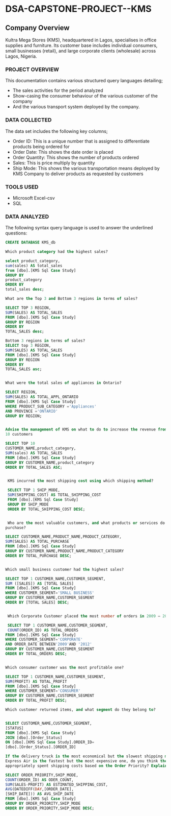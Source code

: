 # DSA-CAPSTONE-PROJECT--KMS
## Company Overview 

Kultra Mega Stores (KMS), headquartered in Lagos, specialises in office supplies and 
furniture. Its customer base includes individual consumers, small businesses (retail), and 
large corporate clients (wholesale) across Lagos, Nigeria.

### PROJECT OVERVIEW
This documentation contains various structured query languages detailing;
-  The sales activities for the period analyzed
-  Show-casing the consumer behaviour of the various customer of the company
-  And the various transport system deployed by the company.

  ### DATA COLLECTED
The data set includes the following key columns;
- Order ID: This is a unique number that is assigned to differentiate products being ordered for
- Order Date: This shows the date order is placed 
- Order Quantity: This shows the number of products ordered
- Sales: This is price multiply by quantity 
- Ship Mode: This shows the various transportation means deployed by KMS Company to deliver products as requested by customers 

### TOOLS USED
- Microsoft Excel-csv
- SQL


### DATA ANALYZED
The following syntax query language is used to answer the underlined questions:
```` SQL
CREATE DATABASE KMS_db

Which product category had the highest sales?

select product_category,
sum(sales) AS total_sales
from [dbo].[KMS Sql Case Study]
GROUP BY 
product_category
ORDER BY 
total_sales desc;

What are the Top 3 and Bottom 3 regions in terms of sales?

SELECT TOP 3 REGION,
SUM(SALES) AS TOTAL_SALES
FROM [dbo].[KMS Sql Case Study]
GROUP BY REGION
ORDER BY
TOTAL_SALES desc;

Bottom 3 regions in terms of sales?
SELECT top 3 REGION,
SUM(SALES) AS TOTAL_SALES
FROM [dbo].[KMS Sql Case Study]
GROUP BY REGION
ORDER BY
TOTAL_SALES asc;


What were the total sales of appliances in Ontario?

SELECT REGION,
SUM(SALES) AS TOTAL_APPL_ONTARIO
FROM [dbo].[KMS Sql Case Study]
WHERE PRODUCT_SUB_CATEGORY ='Appliances'
AND PROVINCE ='ONTARIO'
GROUP BY REGION;


Advise the management of KMS on what to do to increase the revenue from the bottom
10 customers

SELECT TOP 10 
CUSTOMER_NAME,product_category,
SUM(sales) AS TOTAL_SALES
FROM [dbo].[KMS Sql Case Study]
GROUP BY CUSTOMER_NAME,product_category
ORDER BY TOTAL_SALES ASC;


 KMS incurred the most shipping cost using which shipping method?

 SELECT TOP 1 SHIP_MODE,
 SUM(SHIPPING_COST) AS TOTAL_SHIPPING_COST
 FROM [dbo].[KMS Sql Case Study]
 GROUP BY SHIP_MODE
 ORDER BY TOTAL_SHIPPING_COST DESC;


 Who are the most valuable customers, and what products or services do they typically
purchase?

SELECT CUSTOMER_NAME,PRODUCT_NAME,PRODUCT_CATEGORY,
SUM(SALES) AS TOTAL_PURCHASE
FROM [dbo].[KMS Sql Case Study]
GROUP BY CUSTOMER_NAME,PRODUCT_NAME,PRODUCT_CATEGORY
ORDER BY TOTAL_PURCHASE DESC;


Which small business customer had the highest sales?

SELECT TOP 1 CUSTOMER_NAME,CUSTOMER_SEGMENT,
SUM ([SALES]) AS [TOTAL SALES]
FROM [dbo].[KMS Sql Case Study]
WHERE CUSTOMER_SEGMENT='SMALL BUSINESS'
GROUP BY CUSTOMER_NAME,CUSTOMER_SEGMENT
ORDER BY [TOTAL SALES] DESC;


 Which Corporate Customer placed the most number of orders in 2009 – 2012?

 SELECT TOP 1 CUSTOMER_NAME,CUSTOMER_SEGMENT,
 COUNT(ORDER_ID) AS TOTAL_ORDERS
FROM [dbo].[KMS Sql Case Study]
WHERE CUSTOMER_SEGMENT='CORPORATE'
AND ORDER_DATE BETWEEN'2009'AND '2012'
GROUP BY CUSTOMER_NAME,CUSTOMER_SEGMENT
ORDER BY TOTAL_ORDERS DESC;


Which consumer customer was the most profitable one? 

SELECT TOP 1 CUSTOMER_NAME,CUSTOMER_SEGMENT,
SUM(PROFIT) AS TOTAL_PROFIT 
FROM [dbo].[KMS Sql Case Study]
WHERE CUSTOMER_SEGMENT='CONSUMER'
GROUP BY CUSTOMER_NAME,CUSTOMER_SEGMENT
ORDER BY TOTAL_PROFIT DESC;

Which customer returned items, and what segment do they belong to? 


SELECT CUSTOMER_NAME,CUSTOMER_SEGMENT,
[STATUS] 
FROM [dbo].[KMS Sql Case Study]
JOIN [dbo].[Order_Status]
ON [dbo].[KMS Sql Case Study].ORDER_ID=
[dbo].[Order_Status].[ORDER_ID]

If the delivery truck is the most economical but the slowest shipping method and 
Express Air is the fastest but the most expensive one, do you think the company 
appropriately spent shipping costs based on the Order Priority? Explain your answer

SELECT ORDER_PRIORITY,SHIP_MODE,
COUNT(ORDER_ID) AS ODER_COUNT,
SUM(SALES-PROFIT) AS ESTIMATED_SHIPPING_COST,
AVG(DATEDIFF(DAY,[ORDER_DATE],
[SHIP_DATE])) AS AVG_SHIP_DATE
FROM [dbo].[KMS Sql Case Study]
GROUP BY ORDER_PRIORITY,SHIP_MODE
ORDER BY ORDER_PRIORITY,SHIP_MODE DESC;


  

